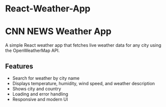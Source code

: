 # React-Weather-App
# CNN NEWS Weather App

A simple React weather app that fetches live weather data for any city using the OpenWeatherMap API.

## Features
- Search for weather by city name
- Displays temperature, humidity, wind speed, and weather description
- Shows city and country
- Loading and error handling
- Responsive and modern UI
